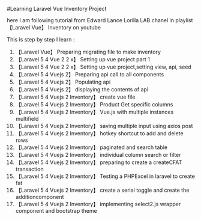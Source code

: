 #Learning Laravel Vue Inventory Project

here I am following tutorial from Edward Lance Lorilla LAB chanel in playlist 【Laravel Vue】 Inventory on youtube

This is step by step I learn :
01. 【Laravel Vue】  Preparing migrating file to make inventory
02. 【Laravel 5 4 Vue 2 2 x】  Setting up vue project part 1
03. 【Laravel 5 4 Vue 2 2 x】  Setting up vue project,setting view, api, seed
04. 【Laravel 5 4 Vuejs 2】  Preparing api call to all components
05. 【Laravel 5 4 Vuejs 2】   Populating api
06. 【Laravel 5 4 Vuejs 2】  displaying the contents of api
07. 【Laravel 5 4 Vuejs 2 Inventory】  create vue file
08. 【Laravel 5 4 Vuejs 2 Inventory】  Product Get specific columns
09. 【Laravel 5 4 Vuejs 2 Inventory】  Vue.js with multiple instances  multifield
10. 【Laravel 5 4 Vuejs 2 Inventory】  saving multiple input using axios post
11. 【Laravel 5 4 Vuejs 2 Inventory】  hotkey shortcut to add and delete rows
12. 【Laravel 5 4 Vuejs 2 Inventory】 paginated and search table
13. 【Laravel 5 4 Vuejs 2 Inventory】 individual column search or filter
14. 【Laravel 5 4 Vuejs 2 Inventory】 preparing to create a createCFAT transaction
15. 【Laravel 5 4 Vuejs 2 Inventory】 Testing a PHPExcel in laravel to create fat
16. 【Laravel 5 4 Vuejs 2 Inventory】 create a serial toggle  and create the additioncomponent
17. 【Laravel 5 4 Vuejs 2 Inventory】 implementing select2.js wrapper component and bootstrap theme